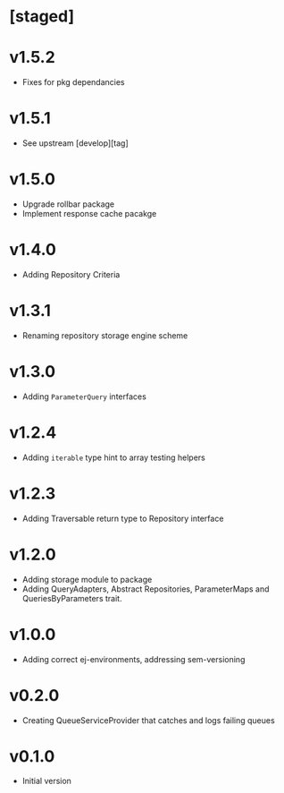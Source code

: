 # [staged]

# v1.5.2

- Fixes for pkg dependancies

# v1.5.1

- See upstream [develop][tag]

# v1.5.0

- Upgrade rollbar package
- Implement response cache pacakge

# v1.4.0

- Adding Repository Criteria

# v1.3.1

- Renaming repository storage engine scheme

# v1.3.0

- Adding `ParameterQuery` interfaces

# v1.2.4

- Adding `iterable` type hint to array testing helpers

# v1.2.3

- Adding Traversable return type to Repository interface

# v1.2.0

- Adding storage module to package
- Adding QueryAdapters, Abstract Repositories, ParameterMaps and QueriesByParameters trait.

# v1.0.0

- Adding correct ej-environments, addressing sem-versioning

# v0.2.0

- Creating QueueServiceProvider that catches and logs failing queues

# v0.1.0

- Initial version